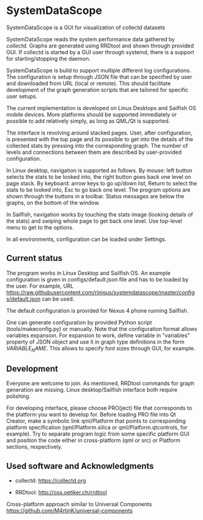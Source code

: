 # SystemDataScope
SystemDataScope is a GUI for visualization of collectd datasets

SystemDataScope reads the system performance data gathered by <i>collectd</i>. Graphs are generated using RRDtool and shown through provided GUI. If collectd is started by a GUI user through systemd, there is a support for starting/stopping the daemon.

SystemDataScope is build to support multiple different log configurations. The configuration is setup through JSON file that can be specified by user and downloaded from URL (local or remote). This should facilitate development of the graph generation scripts that are tailored for specific user setups.

The current implementation is developed on Linux Desktops and Sailfish OS mobile devices. More platforms should be supported immediately or possible to add relatively simply, as long as QML/Qt is supported.

The interface is revolving around stacked pages. User, after configuration, is presented with the top page and its possible to get into the details of the collected stats by pressing into the corresponding graph. The number of levels and connections between them are described by user-provided configuration. 

In Linux desktop, navigation is supported as follows. By mouse: left button selects the stats to be looked into, the right button goes back one level on page stack. By keyboard: arrow keys to go up/down list, Return to select the stats to be looked into, Esc to go back one level. The program options are shown through the buttons in a toolbar. Status messages are below the graphs, on the bottom of the window.

In Sailfish, navigation works by touching the stats image (looking details of the stats) and swiping whole page to get back one level. Use top-level menu to get to the options.

In all environments, configuration can be loaded under Settings.

## Current status

The program works in Linux Desktop and Sailfish OS. An example configuration is given in configs/default.json file and has to be loaded by the user. For example, URL https://raw.githubusercontent.com/rinigus/systemdatascope/master/configs/default.json can be used.

The default configuration is provided for Nexus 4 phone running Sailfish.

One can generate configuration by provided Python script (tools/makeconfig.py) or manually. Note that the configuration format allows variables expansion. For expansion to work, define variable in "variables" property of JSON object and use it in graph type definitions in the form $VARIABLE_NAME$. This allows to specify font sizes through GUI, for example.


## Development

Everyone are welcome to join. As mentioned, RRDtool commands for graph generation are missing. Linux desktop/Sailfish interface both require polishing.

For developing interface, please choose PRO(ject) file that corresponds to the platform you want to develop for. Before loading PRO file into Qt Creator, make a symbolic link qml/Platform that points to corresponding platform specification (qml/Platform.silica or qml/Platform.qtcontrols, for example). Try to separate program logic from some specific platform GUI and position the code either in cross-platform (qml or src) or Platform sections, respectively.


## Used software and Acknowledgments

* collectd: https://collectd.org

* RRDtool: http://oss.oetiker.ch/rrdtool

Cross-platform approach similar to Universal Components https://github.com/M4rtinK/universal-components
